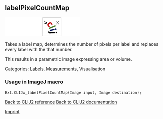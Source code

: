 ## labelPixelCountMap
<img src="images/mini_empty_logo.png"/><img src="images/mini_empty_logo.png"/><img src="images/mini_clijx_logo.png"/><img src="images/mini_empty_logo.png"/>

Takes a label map, determines the number of pixels per label and replaces every label with the that number.

This results in a parametric image expressing area or volume.

Categories: [Labels](https://clij.github.io/clij2-docs/reference__label), [Measurements](https://clij.github.io/clij2-docs/reference__measurement), Visualisation

### Usage in ImageJ macro
```
Ext.CLIJx_labelPixelCountMap(Image input, Image destination);
```


[Back to CLIJ2 reference](https://clij.github.io/clij2-docs/reference)
[Back to CLIJ2 documentation](https://clij.github.io/clij2-docs)

[Imprint](https://clij.github.io/imprint)
